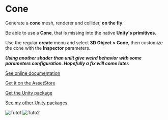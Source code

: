 # Cone
Generate a **cone** mesh, renderer and collider, **on the fly**.

Be able to use a **Cone**, that is missing into the native **Unity's primitives**.

Use the regular **create** menu and select **3D Object > Cone**, then customize the cone with the **Inspector** parameters.

***Using another shader than unlit give weird behavior with some parameters configuration. Hopefully a fix will come later.***

[See online documentation](https://kevincastejon.github.io/Unity-ConeMesh/)

[Get it on the AssetStore](https://assetstore.unity.com/packages/tools/utilities/cone-mesh-229842)

[Get the Unity package](https://github.com/kevincastejon/Unity-ConeMesh/releases/latest)

[See my other Unity packages](https://assetstore.unity.com/publishers/46935)

![Tuto1](https://kevincastejon.github.io/Unity-ConeMesh/Assets/KevinCastejon/ConeMesh/Documentation/Tuto1.png)
![Tuto2](https://kevincastejon.github.io/Unity-ConeMesh/Assets/KevinCastejon/ConeMesh/Documentation/Tuto2.png)
